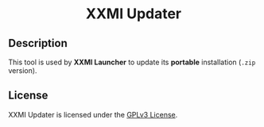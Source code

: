 <h1 align="center">XXMI Updater</h1>

## Description  

This tool is used by **XXMI Launcher** to update its **portable** installation (`.zip` version).

## License

XXMI Updater is licensed under the [GPLv3 License](https://github.com/SpectrumQT/XXMI-Installer/blob/main/LICENSE).
